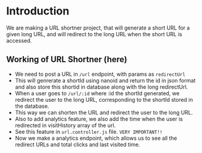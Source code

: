 # Introduction

We are making a URL shortner project, that will generate a short URL for a given long URL, and will redirect to the long URL when the short URL is accessed.

## Working of URL Shortner (here)

- We need to post a URL in `/url` endpoint, with params as `redirectUrl`
- This will genrerate a shortId using nanoid and return the id in json format and also store this shortid in database along with the long redirectUrl.
- When a user goes to `/url/:id` where :id the shortId generated, we redirect the user to the long URL, corresponding to the shortId stored in the database.
- This way we can shorten the URL and redirect the user to the long URL.
- Also to add analytics feature, we also add the time when the user is redirected in visitHistory array of the url. 
- See this feature in `url.controller.js` file. `VERY IMPORTANT!!`
- Now we make a analytics endpoint, which allows us to see all the redirect URLs and total clicks and last visited time.